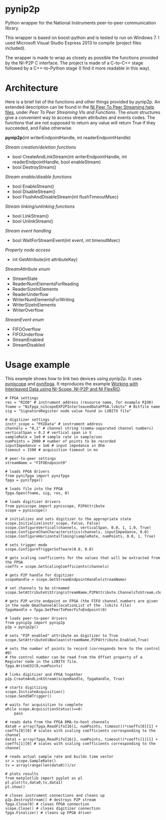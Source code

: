 pynip2p
=======

Python wrapper for the National Instruments peer-to-peer communication library.

This wrapper is based on boost-python and is tested to run on Windows 7.
I used Microsoft Visual Studio Express 2013 to compile (project files included).

The wrapper is made to wrap as closely as possible the functions provided by the NI-P2P C interface. The project is made of a C-to-C++ stage followed by a C++-to-Python stage (I find it more readable in this way).

Architecture
============

Here is a brief list of the functions and other things provided by pynip2p. An extended description can be found in the [NI Peer To Peer Streaming help files](http://zone.ni.com/reference/en-XX/help/372831A-01/), under *Peer To Peer Streaming VIs and Functions*.
The *enum* structures give a convenient way to access stream attributes and events codes.
The functions that are not supposed to return any value will return True if they succeeded, and False otherwise.

**pynip2p**(int writerEndpointHandle, int readerEndpointHandle)

*Stream creation/deletion functions*
* bool CreateAndLinkStream(int writerEndpointHandle, int readerEndpointHandle, bool enableStream)
* bool DestroyStream()

*Stream enable/disable functions*
* bool EnableStream()
* bool DisableStream()
* bool FlushAndDisableStream(int flushTimeoutMsec)

*Stream linking/unlinking functions*
* bool LinkStream()
* bool UnlinkStream()

*Stream event handling*
* bool WaitForStreamEvent(int event, int timeoutMsec)

*Property node access*
* int GetAttribute(int attributeKey)

*StreamAttribute enum*
* StreamState
* ReaderNumElementsForReading
* ReaderSizeInElements
* ReaderUnderflow
* WriterNumElementsForWriting
* WriterSizeInElements
* WriterOverflow

*StreamEvent enum*
* FIFOOverflow
* FIFOUnderflow
* StreamEnabled
* StreamDisabled


Usage example
=============

This example shows how to link two devices using pynip2p. It uses [pyniscope](http://github.com/vpaeder/pyniscope) and [pynifpga](http://github.com/vpaeder/pynifpga). It reproduces the example [Working with Interleaved Data using NI-Scope, NI-P2P and NI FlexRIO](http://www.ni.com/example/31370/en/).

	# FPGA settings
	res = "RIO0" # instrument address (resource name, for example RIO0)
	fname = "NiFpga_niScopeEXP2PInterleavedDataFPGA.lvbitx" # Bitfile name
	sig = "SignatureRegister node value found in LVBITX file"
	
	# digitizer settings
	instr_scope = "PXIData" # instrument address
	channels = "0,1" # channel string (comma-separated channel numbers)
	verticalSpan = 0.2 # vertical span in V
	sampleRate = 1e8 # sample rate in sample/sec
	numPoints = 2000 # number of points to be recorded
	inputImpedance = 1e6 # input impedance in Ohm
	timeout = 1500 # acquisition timeout in ms
	
	# peer-to-peer settings
	streamName = "FIFOEndpoint0"
	
	# loads FPGA drivers
	from pynifpga import pynifpga
	fpga = pynifpga()
	
	# loads file into the FPGA
	fpga.Open(fname, sig, res, 0)
	
	# loads digitizer drivers
	from pyniscope import pyniscope, P2PAttribute
	scope = pyniscope()
	
	# initializes and sets digitizer to the appropriate state
	scope.Initialize(instr_scope, False, False)
	scope.ConfigureVertical(channels, verticalSpan, 0.0, 1, 1.0, True)
	scope.ConfigureChanCharacteristics(channels, inputImpedance, 0.0)
	scope.ConfigureHorizontalTiming(sampleRate, numPoints, 0.0, 1, True)
	
	# sets trigger mode
	scope.ConfigureTriggerSoftware(0.0, 0.0)
	
	# gets scaling coefficients for the values that will be extracted from the FPGA
	coeffs = scope.GetScalingCoefficients(channels)
	
	# gets P2P handle for digitizer
	scopeHandle = scope.GetStreamEndpointHandle(streamName)
	
	# set channels to be streamed
	scope.SetAttributeViString(streamName,P2PAttribute.ChannelsToStream,channels)
	
	# gets P2P write endpoint on FPGA (the FIFO channel numbers are given in the node DmaChannelAllocationList of the .lvbitx file)
	fpgaHandle = fpga.GetPeerToPeerFifoEndpoint(0)
	
	# loads peer-to-peer drivers
	from pynip2p import pynip2p
	p2p = pynip2p()
	
	# sets "P2P enabled" attribute on digitizer to True
	scope.SetAttributeViBoolean(streamName,P2PAttribute.Enabled,True)
	
	# sets the number of points to record (corresponds here to the control #0)
	# the control number can be read from the Offset property of a Register node in the LVBITX file.
	fpga.WriteU32(0,numPoints)
	
	# links digitizer and FPGA together
	p2p.CreateAndLinkStream(scopeHandle, fpgaHandle, True)
	
	# starts digitizing
	scope.InitiateAcquisition()
	scope.SendSWTrigger()
	
	# waits for acquisition to complete
	while scope.AcquisitionStatus()==0:
		pass
	
	# reads data from the FPGA DMA-to-host channels
	data0 = array(fpga.ReadFifoI16(1, numPoints, timeout))*coeffs[0][1] + coeffs[0][0] # scales with scaling coefficients corresponding to the channel
	data1 = array(fpga.ReadFifoI16(2, numPoints, timeout))*coeffs[1][1] + coeffs[1][0] # scales with scaling coefficients corresponding to the channel
	
	# reads actual sample rate and builds time vector
	sr = scope.SampleRate()
	tv = array(range(len(data0)))/sr
	
	# plots results
	from matplotlib import pyplot as pl
	pl.plot(tv,data0,tv,data1)
	pl.show()
	
	# closes instrument connections and cleans up
	p2p.DestroyStream() # destroys P2P stream
	fpga.Close(0) # closes FPGA connection
	scope.Close() # closes digitizer connection
	fpga.Finalize() # cleans up FPGA driver
